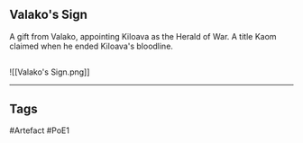 ## Valako's Sign
A gift from Valako,
appointing Kiloava as the Herald of War.
A title Kaom claimed when he ended Kiloava's bloodline.
##
![[Valako's Sign.png]]

---
## Tags
#Artefact
#PoE1